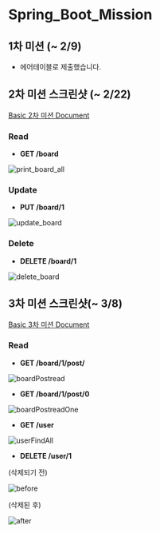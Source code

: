 # Spring_Boot_Mission

## 1차 미션 (~ 2/9)
- 에어테이블로 제출했습니다.

## 2차 미션 스크린샷 (~ 2/22) 
[Basic 2차 미션 Document](https://github.com/Kal-MH/Spring_Boot_Mission/blob/master/2%EC%B0%A8/Basic/README.md)

### Read

- **GET /board**

![print_board_all](https://user-images.githubusercontent.com/59648372/154988688-88957a6d-ad7f-4149-bcee-151b4a209a00.png)

### Update

- **PUT /board/1**

![update_board](https://user-images.githubusercontent.com/59648372/154989375-464601a5-9eb2-4f03-8c99-4d780968da2f.png)

### Delete

- **DELETE /board/1**

![delete_board](https://user-images.githubusercontent.com/59648372/154989545-ccbb191f-c977-4f38-809f-64317e5b6f0e.png)

## 3차 미션 스크린샷(~ 3/8)
[Basic 3차 미션 Document](https://github.com/Kal-MH/Spring_Boot_Mission/blob/master/3%EC%B0%A8/README.md)

### Read

- **GET /board/1/post/**

![boardPostread](https://user-images.githubusercontent.com/59648372/157107839-c659b558-e4c8-46f7-8c36-118dd6d0ecdd.png)

- **GET /board/1/post/0**

![boardPostreadOne](https://user-images.githubusercontent.com/59648372/157107886-8645e55d-fadd-4aa4-a814-68cb6309f524.png)

- **GET /user**

![userFindAll](https://user-images.githubusercontent.com/59648372/157108033-15474207-b893-4409-b979-7ef23cb89121.png)

- **DELETE /user/1**

(삭제되기 전)

![before](https://user-images.githubusercontent.com/59648372/157108042-fb5b372e-8f50-4dbc-8888-fb6f2bb302d0.png)

(삭제된 후)

![after](https://user-images.githubusercontent.com/59648372/157108048-52eaa24d-3d5e-403e-8c37-4f23cf48e097.png)
